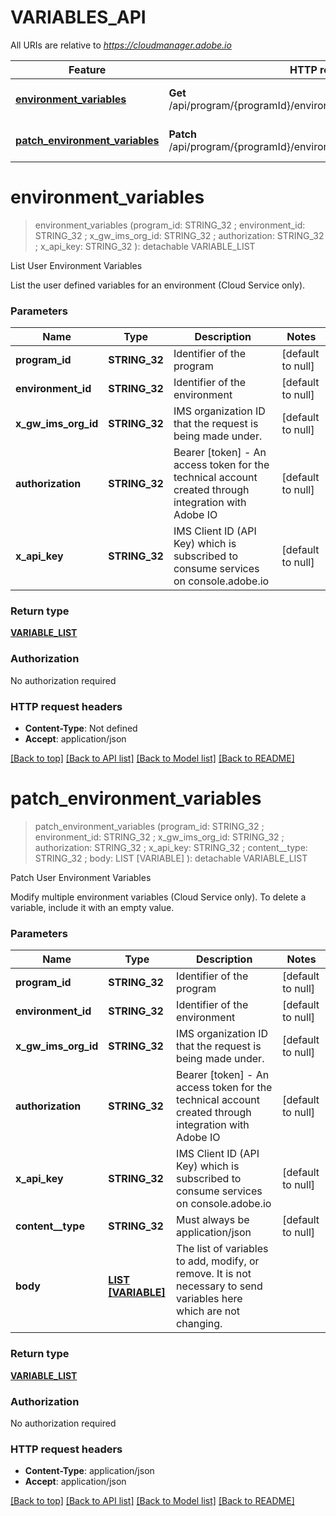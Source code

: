 # VARIABLES_API

All URIs are relative to *https://cloudmanager.adobe.io*

Feature | HTTP request | Description
------------- | ------------- | -------------
[**environment_variables**](VARIABLES_API.md#environment_variables) | **Get** /api/program/{programId}/environment/{environmentId}/variables | List User Environment Variables
[**patch_environment_variables**](VARIABLES_API.md#patch_environment_variables) | **Patch** /api/program/{programId}/environment/{environmentId}/variables | Patch User Environment Variables


# **environment_variables**
> environment_variables (program_id: STRING_32 ; environment_id: STRING_32 ; x_gw_ims_org_id: STRING_32 ; authorization: STRING_32 ; x_api_key: STRING_32 ): detachable VARIABLE_LIST
	

List User Environment Variables

List the user defined variables for an environment (Cloud Service only).


### Parameters

Name | Type | Description  | Notes
------------- | ------------- | ------------- | -------------
 **program_id** | **STRING_32**| Identifier of the program | [default to null]
 **environment_id** | **STRING_32**| Identifier of the environment | [default to null]
 **x_gw_ims_org_id** | **STRING_32**| IMS organization ID that the request is being made under. | [default to null]
 **authorization** | **STRING_32**| Bearer [token] - An access token for the technical account created through integration with Adobe IO | [default to null]
 **x_api_key** | **STRING_32**| IMS Client ID (API Key) which is subscribed to consume services on console.adobe.io | [default to null]

### Return type

[**VARIABLE_LIST**](variableList.md)

### Authorization

No authorization required

### HTTP request headers

 - **Content-Type**: Not defined
 - **Accept**: application/json

[[Back to top]](#) [[Back to API list]](../README.md#documentation-for-api-endpoints) [[Back to Model list]](../README.md#documentation-for-models) [[Back to README]](../README.md)

# **patch_environment_variables**
> patch_environment_variables (program_id: STRING_32 ; environment_id: STRING_32 ; x_gw_ims_org_id: STRING_32 ; authorization: STRING_32 ; x_api_key: STRING_32 ; content__type: STRING_32 ; body: LIST [VARIABLE] ): detachable VARIABLE_LIST
	

Patch User Environment Variables

Modify multiple environment variables (Cloud Service only). To delete a variable, include it with an empty value.


### Parameters

Name | Type | Description  | Notes
------------- | ------------- | ------------- | -------------
 **program_id** | **STRING_32**| Identifier of the program | [default to null]
 **environment_id** | **STRING_32**| Identifier of the environment | [default to null]
 **x_gw_ims_org_id** | **STRING_32**| IMS organization ID that the request is being made under. | [default to null]
 **authorization** | **STRING_32**| Bearer [token] - An access token for the technical account created through integration with Adobe IO | [default to null]
 **x_api_key** | **STRING_32**| IMS Client ID (API Key) which is subscribed to consume services on console.adobe.io | [default to null]
 **content__type** | **STRING_32**| Must always be application/json | [default to null]
 **body** | [**LIST [VARIABLE]**](Variable.md)| The list of variables to add, modify, or remove. It is not necessary to send variables here which are not changing. | 

### Return type

[**VARIABLE_LIST**](variableList.md)

### Authorization

No authorization required

### HTTP request headers

 - **Content-Type**: application/json
 - **Accept**: application/json

[[Back to top]](#) [[Back to API list]](../README.md#documentation-for-api-endpoints) [[Back to Model list]](../README.md#documentation-for-models) [[Back to README]](../README.md)

